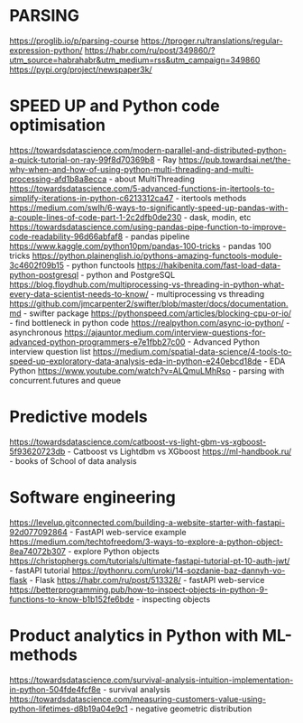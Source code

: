 # PARSING
https://proglib.io/p/parsing-course
https://tproger.ru/translations/regular-expression-python/
https://habr.com/ru/post/349860/?utm_source=habrahabr&utm_medium=rss&utm_campaign=349860
https://pypi.org/project/newspaper3k/

# SPEED UP and Python code optimisation
https://towardsdatascience.com/modern-parallel-and-distributed-python-a-quick-tutorial-on-ray-99f8d70369b8 - Ray
https://pub.towardsai.net/the-why-when-and-how-of-using-python-multi-threading-and-multi-processing-afd1b8a8ecca - about MultiThreading
https://towardsdatascience.com/5-advanced-functions-in-itertools-to-simplify-iterations-in-python-c6213312ca47 - itertools methods
https://medium.com/swlh/6-ways-to-significantly-speed-up-pandas-with-a-couple-lines-of-code-part-1-2c2dfb0de230 - dask, modin, etc
https://towardsdatascience.com/using-pandas-pipe-function-to-improve-code-readability-96d66abfaf8 - pandas pipeline
https://www.kaggle.com/python10pm/pandas-100-tricks - pandas 100 tricks
https://python.plainenglish.io/pythons-amazing-functools-module-3c4602f09b15 - python functools
https://hakibenita.com/fast-load-data-python-postgresql - python and PostgreSQL
https://blog.floydhub.com/multiprocessing-vs-threading-in-python-what-every-data-scientist-needs-to-know/ - multiprocessing vs threading
https://github.com/jmcarpenter2/swifter/blob/master/docs/documentation.md - swifter package
https://pythonspeed.com/articles/blocking-cpu-or-io/ - find bottleneck in python code
https://realpython.com/async-io-python/ - asynchronous
https://ajauntor.medium.com/interview-questions-for-advanced-python-programmers-e7e1fbb27c00 - Advanced Python interview question list
https://medium.com/spatial-data-science/4-tools-to-speed-up-exploratory-data-analysis-eda-in-python-e240ebcd18de - EDA Python
https://www.youtube.com/watch?v=ALQmuLMhRso - parsing with concurrent.futures and queue

# Predictive models
https://towardsdatascience.com/catboost-vs-light-gbm-vs-xgboost-5f93620723db - Catboost vs Lightdbm vs XGboost
https://ml-handbook.ru/ - books of School of data analysis

# Software engineering
https://levelup.gitconnected.com/building-a-website-starter-with-fastapi-92d077092864 - FastAPI web-service example
https://medium.com/techtofreedom/3-ways-to-explore-a-python-object-8ea74072b307 - explore Python objects
https://christophergs.com/tutorials/ultimate-fastapi-tutorial-pt-10-auth-jwt/ - fastAPI tutorial
https://pythonru.com/uroki/14-sozdanie-baz-dannyh-vo-flask - Flask
https://habr.com/ru/post/513328/ - fastAPI web-service
https://betterprogramming.pub/how-to-inspect-objects-in-python-9-functions-to-know-b1b152fe6bde - inspecting objects

# Product analytics in Python with ML-methods
https://towardsdatascience.com/survival-analysis-intuition-implementation-in-python-504fde4fcf8e - survival analysis
https://towardsdatascience.com/measuring-customers-value-using-python-lifetimes-d8b19a04e9c1 - negative geometric distribution


